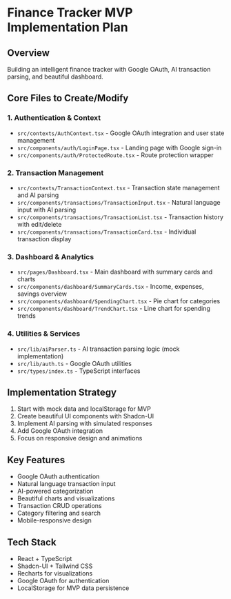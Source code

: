 # Finance Tracker MVP Implementation Plan

## Overview
Building an intelligent finance tracker with Google OAuth, AI transaction parsing, and beautiful dashboard.

## Core Files to Create/Modify

### 1. Authentication & Context
- `src/contexts/AuthContext.tsx` - Google OAuth integration and user state management
- `src/components/auth/LoginPage.tsx` - Landing page with Google sign-in
- `src/components/auth/ProtectedRoute.tsx` - Route protection wrapper

### 2. Transaction Management
- `src/contexts/TransactionContext.tsx` - Transaction state management and AI parsing
- `src/components/transactions/TransactionInput.tsx` - Natural language input with AI parsing
- `src/components/transactions/TransactionList.tsx` - Transaction history with edit/delete
- `src/components/transactions/TransactionCard.tsx` - Individual transaction display

### 3. Dashboard & Analytics
- `src/pages/Dashboard.tsx` - Main dashboard with summary cards and charts
- `src/components/dashboard/SummaryCards.tsx` - Income, expenses, savings overview
- `src/components/dashboard/SpendingChart.tsx` - Pie chart for categories
- `src/components/dashboard/TrendChart.tsx` - Line chart for spending trends

### 4. Utilities & Services
- `src/lib/aiParser.ts` - AI transaction parsing logic (mock implementation)
- `src/lib/auth.ts` - Google OAuth utilities
- `src/types/index.ts` - TypeScript interfaces

## Implementation Strategy
1. Start with mock data and localStorage for MVP
2. Create beautiful UI components with Shadcn-UI
3. Implement AI parsing with simulated responses
4. Add Google OAuth integration
5. Focus on responsive design and animations

## Key Features
- Google OAuth authentication
- Natural language transaction input
- AI-powered categorization
- Beautiful charts and visualizations
- Transaction CRUD operations
- Category filtering and search
- Mobile-responsive design

## Tech Stack
- React + TypeScript
- Shadcn-UI + Tailwind CSS
- Recharts for visualizations
- Google OAuth for authentication
- LocalStorage for MVP data persistence